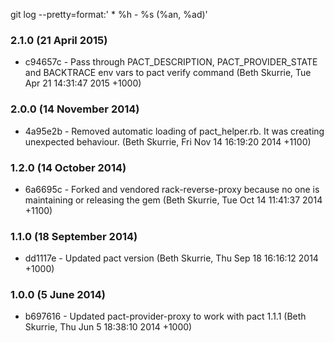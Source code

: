 git log --pretty=format:'  * %h - %s (%an, %ad)'

### 2.1.0 (21 April 2015)

* c94657c - Pass through PACT_DESCRIPTION, PACT_PROVIDER_STATE and BACKTRACE env vars to pact verify command (Beth Skurrie, Tue Apr 21 14:31:47 2015 +1000)

### 2.0.0 (14 November 2014)

* 4a95e2b - Removed automatic loading of pact_helper.rb. It was creating unexpected behaviour. (Beth Skurrie, Fri Nov 14 16:19:20 2014 +1100)

### 1.2.0 (14 October 2014)

* 6a6695c - Forked and vendored rack-reverse-proxy because no one is maintaining or releasing the gem (Beth Skurrie, Tue Oct 14 11:41:37 2014 +1100)

### 1.1.0 (18 September 2014)

* dd1117e - Updated pact version (Beth Skurrie, Thu Sep 18 16:16:12 2014 +1000)

### 1.0.0 (5 June 2014)

* b697616 - Updated pact-provider-proxy to work with pact 1.1.1 (Beth Skurrie, Thu Jun 5 18:38:10 2014 +1000)
